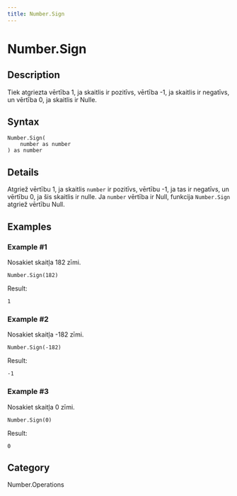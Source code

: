```yaml
---
title: Number.Sign
---
```


# Number.Sign


## Description

Tiek atgriezta vērtība 1, ja skaitlis ir pozitīvs, vērtība -1, ja skaitlis ir negatīvs, un vērtība 0, ja skaitlis ir Nulle.


## Syntax

```powerquery
Number.Sign(
    number as number
) as number
```


## Details

Atgriež vērtību 1, ja skaitlis <code>number</code> ir pozitīvs, vērtību -1, ja tas ir negatīvs, un vērtību 0, ja šis skaitlis ir nulle.     Ja <code>number</code> vērtība ir Null, funkcija <code>Number.Sign</code> atgriež vērtību Null.


## Examples

### Example #1 
Nosakiet skaitļa 182 zīmi.
```powerquery
Number.Sign(182)
```

Result: 
```powerquery
1
```


### Example #2 
Nosakiet skaitļa -182 zīmi.
```powerquery
Number.Sign(-182)
```

Result: 
```powerquery
-1
```


### Example #3 
Nosakiet skaitļa 0 zīmi.
```powerquery
Number.Sign(0)
```

Result: 
```powerquery
0
```




## Category
Number.Operations
